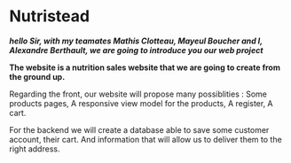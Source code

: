 # Nutristead 

***hello Sir, with my teamates Mathis Clotteau, Mayeul Boucher and I, Alexandre Berthault, we are going to introduce you our web project***


__The website is a nutrition sales website that we are going to create from the ground up.__

Regarding the front, our website will propose many possiblities : Some products pages, A responsive view model for the products, A register, A cart.



For the backend we will create a database able to save some customer account, their cart. And information that will allow us to deliver them to the right address.

